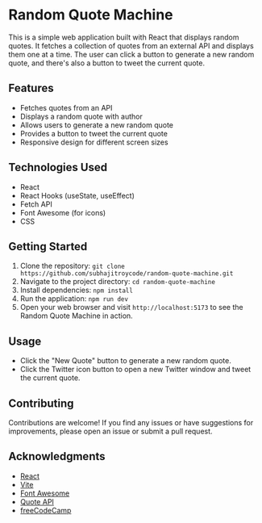 # Random Quote Machine

This is a simple web application built with React that displays random quotes. It fetches a collection of quotes from an external API and displays them one at a time. The user can click a button to generate a new random quote, and there's also a button to tweet the current quote.

## Features

- Fetches quotes from an API
- Displays a random quote with author
- Allows users to generate a new random quote
- Provides a button to tweet the current quote
- Responsive design for different screen sizes

## Technologies Used

- React
- React Hooks (useState, useEffect)
- Fetch API
- Font Awesome (for icons)
- CSS

## Getting Started

1. Clone the repository: `git clone https://github.com/subhajitroycode/random-quote-machine.git`
2. Navigate to the project directory: `cd random-quote-machine`
3. Install dependencies: `npm install`
4. Run the application: `npm run dev`
5. Open your web browser and visit `http://localhost:5173` to see the Random Quote Machine in action.

## Usage

- Click the "New Quote" button to generate a new random quote.
- Click the Twitter icon button to open a new Twitter window and tweet the current quote.

## Contributing

Contributions are welcome! If you find any issues or have suggestions for improvements, please open an issue or submit a pull request.


## Acknowledgments

- [React](https://reactjs.org/)
- [Vite](https://vitejs.dev/)
- [Font Awesome](https://fontawesome.com/)
- [Quote API](https://gist.github.com/camperbot/5a022b72e96c4c9585c32bf6a75f62d9)
- [freeCodeCamp](https://www.freecodecamp.org/learn/front-end-development-libraries/front-end-development-libraries-projects/build-a-random-quote-machine)
